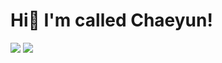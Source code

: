 # Hi👋 I'm called Chaeyun!
<a href="https://blog.naver.com/codbs0627" target="_blank"><img src="https://img.shields.io/badge/blog-03C75A?style=flat&logo=Naver&logoColor=white"/></a> <a href="https://www.instagram.com/l_imchaeyun/" target="_blank"><img src="https://img.shields.io/badge/instagram-E4405F?style=flat&logo=Instagram&logoColor=white"/></a>

<!--
**ChaeDoll/ChaeDoll** is a ✨ _special_ ✨ repository because its `README.md` (this file) appears on your GitHub profile.

Here are some ideas to get you started:

- 🔭 I’m currently working on ...
- 🌱 I’m currently learning ...
- 👯 I’m looking to collaborate on ...
- 🤔 I’m looking for help with ...
- 💬 Ask me about ...
- 📫 How to reach me: ...
- 😄 Pronouns: ...
- ⚡ Fun fact: ...
-->
